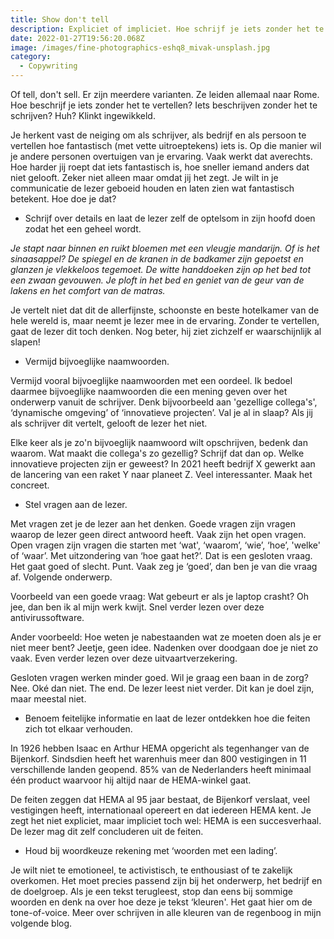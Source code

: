```yaml
---
title: Show don't tell
description: Expliciet of impliciet. Hoe schrijf je iets zonder het te vertellen?
date: 2022-01-27T19:56:20.068Z
image: /images/fine-photographics-eshq8_mivak-unsplash.jpg
category:
  - Copywriting
---
```

Of tell, don't sell. Er zijn meerdere varianten. Ze leiden allemaal naar Rome. Hoe beschrijf je iets zonder het te vertellen? Iets beschrijven zonder het te schrijven? Huh? Klinkt ingewikkeld.

Je herkent vast de neiging om als schrijver, als bedrijf en als persoon te vertellen hoe fantastisch (met vette uitroeptekens) iets is. Op die manier wil je andere personen overtuigen van je ervaring. Vaak werkt dat averechts. Hoe harder jij roept dat iets fantastisch is, hoe sneller iemand anders dat niet gelooft. Zeker niet alleen maar omdat jij het zegt. Je wilt in je communicatie de lezer geboeid houden en laten zien wat fantastisch betekent. Hoe doe je dat? 

* Schrijf over details en laat de lezer zelf de optelsom in zijn hoofd doen zodat het een geheel wordt. 

*Je stapt naar binnen en ruikt bloemen met een vleugje mandarijn. Of is het sinaasappel? De spiegel en de kranen in de badkamer zijn gepoetst en glanzen je vlekkeloos tegemoet. De witte handdoeken zijn op het bed tot een zwaan gevouwen. Je ploft in het bed en geniet van de geur van de lakens en het comfort van de matras.*

Je vertelt niet dat dit de allerfijnste, schoonste en beste hotelkamer van de hele wereld is, maar neemt je lezer mee in de ervaring. Zonder te vertellen, gaat de lezer dit toch denken. Nog beter, hij ziet zichzelf er waarschijnlijk al slapen!  

* Vermijd bijvoeglijke naamwoorden.  

Vermijd vooral bijvoeglijke naamwoorden met een oordeel. Ik bedoel daarmee bijvoeglijke naamwoorden die een mening geven over het onderwerp vanuit de schrijver. Denk bijvoorbeeld aan 'gezellige collega's', ‘dynamische omgeving’ of ‘innovatieve projecten’. Val je al in slaap? Als jij als schrijver dit vertelt, gelooft de lezer het niet.  

Elke keer als je zo'n bijvoeglijk naamwoord wilt opschrijven, bedenk dan waarom. Wat maakt die collega's zo gezellig? Schrijf dat dan op. Welke innovatieve projecten zijn er geweest? In 2021 heeft bedrijf X gewerkt aan de lancering van een raket Y naar planeet Z. Veel interessanter. Maak het concreet.  

* Stel vragen aan de lezer.

Met vragen zet je de lezer aan het denken. Goede vragen zijn vragen waarop de lezer geen direct antwoord heeft. Vaak zijn het open vragen. Open vragen zijn vragen die starten met ‘wat', ‘waarom’, ‘wie’, ‘hoe’, 'welke' of ‘waar’. Met uitzondering van ‘hoe gaat het?’. Dat is een gesloten vraag. Het gaat goed of slecht. Punt. Vaak zeg je ‘goed’, dan ben je van die vraag af. Volgende onderwerp.  

Voorbeeld van een goede vraag: Wat gebeurt er als je laptop crasht? Oh jee, dan ben ik al mijn werk kwijt. Snel verder lezen over deze antivirussoftware.   

Ander voorbeeld: Hoe weten je nabestaanden wat ze moeten doen als je er niet meer bent? Jeetje, geen idee. Nadenken over doodgaan doe je niet zo vaak. Even verder lezen over deze uitvaartverzekering.  

Gesloten vragen werken minder goed. Wil je graag een baan in de zorg? Nee. Oké dan niet. The end. De lezer leest niet verder. Dit kan je doel zijn, maar meestal niet.  

* Benoem feitelijke informatie en laat de lezer ontdekken hoe die feiten zich tot elkaar verhouden.

In 1926 hebben Isaac en Arthur HEMA opgericht als tegenhanger van de Bijenkorf. Sindsdien heeft het warenhuis meer dan 800 vestigingen in 11 verschillende landen geopend. 85% van de Nederlanders heeft minimaal één product waarvoor hij altijd naar de HEMA-winkel gaat.  

De feiten zeggen dat HEMA al 95 jaar bestaat, de Bijenkorf verslaat, veel vestigingen heeft, internationaal opereert en dat iedereen HEMA kent. Je zegt het niet expliciet, maar impliciet toch wel: HEMA is een succesverhaal. De lezer mag dit zelf concluderen uit de feiten. 

* Houd bij woordkeuze rekening met ‘woorden met een lading’.  

Je wilt niet te emotioneel, te activistisch, te enthousiast of te zakelijk overkomen. Het moet precies passend zijn bij het onderwerp, het bedrijf en de doelgroep. Als je een tekst terugleest, stop dan eens bij sommige woorden en denk na over hoe deze je tekst ‘kleuren'. Het gaat hier om de tone-of-voice. Meer over schrijven in alle kleuren van de regenboog in mijn volgende blog.